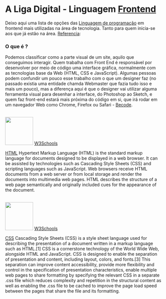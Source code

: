 # A Liga Digital - Linguagem [Frontend]()

Deixo aqui uma lista de opções das [Linguagem de programação](https://pt.wikipedia.org/wiki/Linguagem_de_programa%C3%A7%C3%A3o) em frontend mais utilizadas na área de tecnologia. Tanto para quem inicia-se aos que já estão na área. [Referencia](https://www.alura.com.br/artigos/o-que-e-front-end-e-back-end):

### O que é ?<p>
Podemos classificar como a parte visual de um site, aquilo que conseguimos interagir. Quem trabalha com Front End é responsável por desenvolver por meio de código uma interface gráfica, normalmente com as tecnologias base da Web (HTML, CSS e JavaScript). Algumas pessoas podem confundir um pouco esse trabalho com o que um designer faz (no passado existia uma entidade chamda Webmaster que fazia tudo isso e mais um pouco), mas a diferença aqui é que o designer vai utilizar alguma ferramenta visual para desenhar a interface, do Photoshop ao Sketch, e quem faz front-end estará mais próxima do código em si, que irá rodar em um navegador Web como Chrome, Firefox ou Safari - [Becode](https://becode.com.br/frameworks-front-end-mais-amados-segundo-github/).


 
<br><img height="90" src=https://www.seaicons.com/wp-content/uploads/2015/07/Other-html-5-icon.png /> [W3Schools](https://www.w3schools.com/html/)

[HTML](https://en.wikipedia.org/wiki/HTML) Hypertext Markup Language (HTML) is the standard markup language for documents designed to be displayed in a web browser. It can be assisted by technologies such as Cascading Style Sheets (CSS) and scripting languages such as JavaScript. Web browsers receive HTML documents from a web server or from local storage and render the documents into multimedia web pages. HTML describes the structure of a web page semantically and originally included cues for the appearance of the document.

<br><img height="90" src=https://cdn.iconscout.com/icon/free/png-512/css-118-569410.png /> [W3Schools](https://www.w3schools.com/css/default.asp)

[CSS](https://en.wikipedia.org/wiki/CSS) Cascading Style Sheets (CSS) is a style sheet language used for describing the presentation of a document written in a markup language such as HTML.[1] CSS is a cornerstone technology of the World Wide Web, alongside HTML and JavaScript. CSS is designed to enable the separation of presentation and content, including layout, colors, and fonts.[3] This separation can improve content accessibility, provide more flexibility and control in the specification of presentation characteristics, enable multiple web pages to share formatting by specifying the relevant CSS in a separate .css file which reduces complexity and repetition in the structural content as well as enabling the .css file to be cached to improve the page load speed between the pages that share the file and its formatting.
